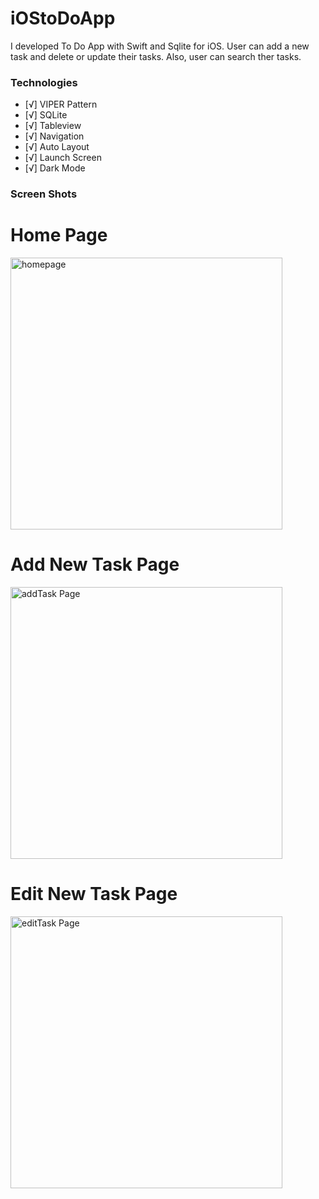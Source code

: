 # iOStoDoApp
I developed To Do App with Swift and Sqlite for iOS. User can add a new task and delete or update their tasks. Also, user can search ther tasks. 

### Technologies
- [√] VIPER Pattern
- [√] SQLite
- [√] Tableview
- [√] Navigation
- [√] Auto Layout
- [√] Launch Screen
- [√] Dark Mode

### Screen Shots

# Home Page
<img width="435" alt="homepage" src="https://user-images.githubusercontent.com/26059113/160305857-c61a899d-6ba8-45a8-82fa-b0a614a7143e.png">

# Add New Task Page
<img width="435" alt="addTask Page" src="https://user-images.githubusercontent.com/26059113/160305889-2fd5d5e9-428c-4d61-a134-67d14c925d94.png">

# Edit New Task Page
<img width="435" alt="editTask Page" src="https://user-images.githubusercontent.com/26059113/160305896-1c8cfa84-4b6e-4a1f-a757-c0e12c243ac8.png">

